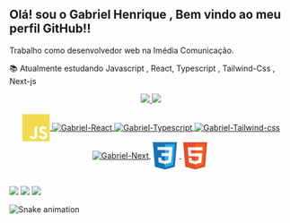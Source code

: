 ## Olá! sou o Gabriel Henrique , Bem vindo ao meu perfil GitHub!!
 Trabalho como desenvolvedor web na Imédia Comunicação.

📚 Atualmente estudando Javascript , React, Typescript , Tailwind-Css , Next-js 

<div align="center">
  <a href="https://github.com/GabrielSi2022">
  <img height="170em" src="https://github-readme-stats.vercel.app/api?username=GabrielSi2022&show_icons=true&theme=dark&include_all_commits=true&count_private=true"/>
  <img height="170em" src="https://github-readme-stats.vercel.app/api/top-langs/?username=GabrielSi2022&layout=compact&langs_count=7&theme=dark"/>
</div>

<div align="center" style="display: inline_block"><br>
  <img align="center" alt="Gabriel-Js" height="50" width="50" src="https://raw.githubusercontent.com/devicons/devicon/master/icons/javascript/javascript-plain.svg">
  <img align="center" alt="Gabriel-React" height="50" width="50" src="https://cdn.jsdelivr.net/gh/devicons/devicon/icons/react/react-original-wordmark.svg">
  <img align="center" alt="Gabriel-Typescript" height="50" width="50" src="https://cdn.jsdelivr.net/gh/devicons/devicon/icons/typescript/typescript-original.svg">
  <img align="center" alt="Gabriel-Tailwind-css" height="50" width="50" src="https://cdn.jsdelivr.net/gh/devicons/devicon/icons/tailwindcss/tailwindcss-plain.svg">
  <img align="center" alt="Gabriel-Next" height="50" width="50" src="https://cdn.jsdelivr.net/gh/devicons/devicon/icons/nextjs/nextjs-original.svg">
  <img align="center" alt="Gabriel-CSS" height="50" width="50" src="https://raw.githubusercontent.com/devicons/devicon/master/icons/css3/css3-original.svg">
  <img align="center" alt="Gabriel-HTML" height="50" width="50" src="https://raw.githubusercontent.com/devicons/devicon/master/icons/html5/html5-original.svg">
</div>
  
  ##
 
<div> 
  <a href="https://www.instagram.com/gabrielhenriquenr" target="_blank"><img src="https://img.shields.io/badge/-Instagram-%23E4405F?style=for-the-badge&logo=instagram&logoColor=white" target="_blank"></a>
  <a href = "mailto:gabrielhenriquesi1996@gmail.com"><img src="https://img.shields.io/badge/-Gmail-%23333?style=for-the-badge&logo=gmail&logoColor=white" target="_blank"></a>
  <a href="https://www.linkedin.com/in/gabriel-henrique-bueno-a91175234" target="_blank"><img src="https://img.shields.io/badge/-LinkedIn-%230077B5?style=for-the-badge&logo=linkedin&logoColor=white" target="_blank"></a> 
 
  ![Snake animation](https://github.com/GabrielSi2022/GabrielSi2022/blob/output/github-contribution-grid-snake.svg)
 
</div>
